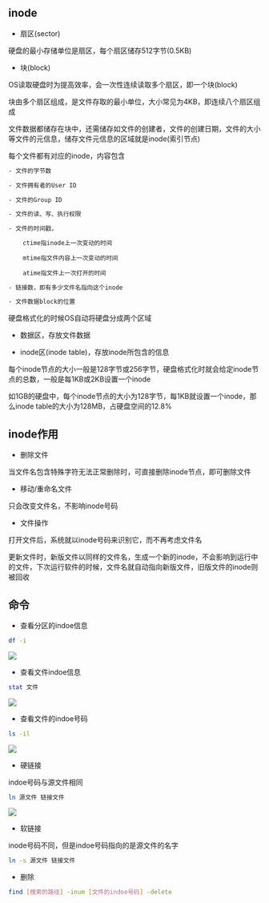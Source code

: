 <!--
 * @Description: 
 * @Version: 1.0
 * @Author: DaLao
 * @Email: dalao_li@163.com
 * @Date: 2021-03-11 11:44:56
 * @LastEditors: DaLao
 * @LastEditTime: 2022-01-12 20:04:50
-->

## inode

- 扇区(sector)

硬盘的最小存储单位是扇区，每个扇区储存512字节(0.5KB)

- 块(block)

OS读取硬盘时为提高效率，会一次性连续读取多个扇区，即一个块(block)

块由多个扇区组成，是文件存取的最小单位，大小常见为4KB，即连续八个扇区组成

文件数据都储存在块中，还需储存如文件的创建者，文件的创建日期，文件的大小等文件的元信息，储存文件元信息的区域就是inode(索引节点)

每个文件都有对应的inode，内容包含

```sh
- 文件的字节数

- 文件拥有者的User ID

- 文件的Group ID

- 文件的读、写、执行权限

- 文件的时间戳，

    ctime指inode上一次变动的时间
  
    mtime指文件内容上一次变动的时间
  
    atime指文件上一次打开的时间

- 链接数，即有多少文件名指向这个inode

- 文件数据block的位置
```

硬盘格式化的时候OS自动将硬盘分成两个区域

- 数据区，存放文件数据

- inode区(inode table)，存放inode所包含的信息

每个inode节点的大小一般是128字节或256字节，硬盘格式化时就会给定inode节点的总数，一般是每1KB或2KB设置一个inode

如1GB的硬盘中，每个inode节点的大小为128字节，每1KB就设置一个inode，那么inode table的大小为128MB，占硬盘空间的12.8\%

## inode作用

- 删除文件

当文件名包含特殊字符无法正常删除时，可直接删除inode节点，即可删除文件

- 移动/重命名文件

只会改变文件名，不影响inode号码

- 文件操作

打开文件后，系统就以inode号码来识别它，而不再考虑文件名

更新文件时，新版文件以同样的文件名，生成一个新的inode，不会影响到运行中的文件，下次运行软件的时候，文件名就自动指向新版文件，旧版文件的inode则被回收

## 命令

- 查看分区的indoe信息
  
```sh
df -i
```
![](https://cdn.hurra.ltd/img/20211227232839.png)

- 查看文件indoe信息
  
```sh
stat 文件
```

![](https://cdn.hurra.ltd/img/20211227232930.png)

- 查看文件的indoe号码
  
```sh
ls -il
```
![](https://cdn.hurra.ltd/img/20211227233018.png)

- 硬链接
  
indoe号码与源文件相同

```sh
ln 源文件 链接文件
```
![](https://cdn.hurra.ltd/img/20211227234119.png)

- 软链接
  
inode号码不同，但是indoe号码指向的是源文件的名字

```sh
ln -s 源文件 链接文件
```

- 删除

```sh
find [搜索的路径] -inum [文件的indoe号码] -delete
```



